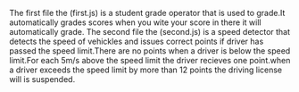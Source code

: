 The first file the (first.js) is a student grade operator that is used to grade.It automatically grades scores when you wite your score in there it will automatically grade.
The second file the (second.js) is a speed detector that detects the speed of vehickles and issues correct points if driver has passed the speed limit.There are no points when a driver is below the speed limit.For each 5m/s above the speed limit the driver recieves one point.when a driver exceeds the speed limit by more than 12 points the driving license will is suspended.
